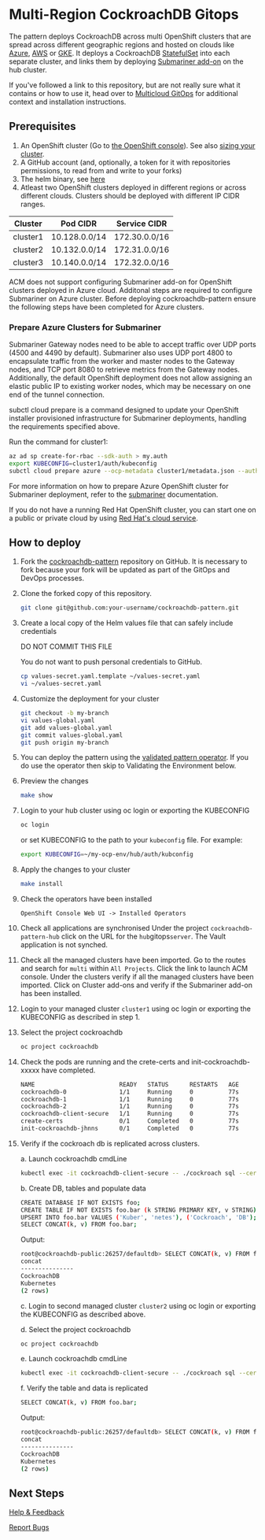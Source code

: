# Multi-Region CockroachDB Gitops

The pattern deploys CockroachDB across multi OpenShift clusters that are spread across different geographic regions and hosted on clouds like  [Azure](https://portal.azure.com/), [AWS](https://aws.amazon.com/) or [GKE](https://cloud.google.com/kubernetes-engine). It deploys a CockroachDB [StatefulSet](https://kubernetes.io/docs/concepts/workloads/controllers/statefulset/)
into each separate cluster, and links them by deploying [Submariner add-on](https://access.redhat.com/documentation/en-us/red_hat_advanced_cluster_management_for_kubernetes/2.5/html/add-ons/add-ons-overview#submariner) on the hub cluster.

If you've followed a link to this repository, but are not really sure what it contains
or how to use it, head over to [Multicloud GitOps](http://hybrid-cloud-patterns.io/multicloud-gitops/)
for additional context and installation instructions.

## Prerequisites

1. An OpenShift cluster (Go to [the OpenShift console](https://console.redhat.com/openshift/create)). See also [sizing your cluster](../cluster-sizing).
1. A GitHub account (and, optionally, a token for it with repositories permissions, to read from and write to your forks)
1. The helm binary, see [here](https://helm.sh/docs/intro/install/)
1. Atleast two OpenShift clusters deployed in different regions or across different clouds. Clusters should be deployed with different IP CIDR ranges.

| Cluster  |  Pod CIDR |  Service CIDR |
|---|---|---|
| cluster1 | 10.128.0.0/14 | 172.30.0.0/16 |
| cluster2 | 10.132.0.0/14 | 172.31.0.0/16 |
| cluster3 | 10.140.0.0/14 | 172.32.0.0/16 |

ACM does not support configuring Submariner add-on for OpenShift clusters deployed in Azure cloud. Additonal steps are required to configure Submariner on Azure cluster. Before deploying cockroachdb-pattern ensure the following steps have been completed for Azure clusters.

### Prepare Azure Clusters for Submariner

Submariner Gateway nodes need to be able to accept traffic over UDP ports (4500 and 4490 by default). Submariner also uses UDP port 4800 to encapsulate traffic from the worker and master nodes to the Gateway nodes, and TCP port 8080 to retrieve metrics from the Gateway nodes. Additionally, the default OpenShift deployment does not allow assigning an elastic public IP to existing worker nodes, which may be necessary on one end of the tunnel connection.

subctl cloud prepare is a command designed to update your OpenShift installer provisioned infrastructure for Submariner deployments, handling the requirements specified above.

Run the command for cluster1:

```sh
az ad sp create-for-rbac --sdk-auth > my.auth
export KUBECONFIG=cluster1/auth/kubeconfig
subctl cloud prepare azure --ocp-metadata cluster1/metadata.json --auth-file my.auth
```

For more information on how to prepare Azure OpenShift cluster for Submariner deployment, refer to the [submariner](https://submariner.io/getting-started/quickstart/openshift/azure/#prepare-azure-clusters-for-submariner) documentation.

If you do not have a running Red Hat OpenShift cluster, you can start one on a
public or private cloud by using [Red Hat's cloud
service](https://console.redhat.com/openshift/create).

## How to deploy

1. Fork the [cockroachdb-pattern](https://github.com/hybrid-cloud-patterns/cockroachdb-pattern) repository on GitHub.  It is necessary to fork because your fork will be updated as part of the GitOps and DevOps processes.

1. Clone the forked copy of this repository.

    ```sh
    git clone git@github.com:your-username/cockroachdb-pattern.git
    ```

1. Create a local copy of the Helm values file that can safely include credentials

    DO NOT COMMIT THIS FILE

    You do not want to push personal credentials to GitHub.

    ```sh
    cp values-secret.yaml.template ~/values-secret.yaml
    vi ~/values-secret.yaml
    ```

1. Customize the deployment for your cluster

   ```sh
   git checkout -b my-branch
   vi values-global.yaml
   git add values-global.yaml
   git commit values-global.yaml
   git push origin my-branch
   ```

1. You can deploy the pattern using the [validated pattern operator](/infrastructure/using-validated-pattern-operator/). If you do use the operator then skip to Validating the Environment below.

1. Preview the changes

    ```sh
    make show
    ```

1. Login to your hub cluster using oc login or exporting the KUBECONFIG

    ```sh
    oc login
    ```

    or set KUBECONFIG to the path to your `kubeconfig` file. For example:

    ```sh
    export KUBECONFIG=~/my-ocp-env/hub/auth/kubconfig
    ```

1. Apply the changes to your cluster

    ```sh
    make install
    ```

1. Check the operators have been installed

    ```text
    OpenShift Console Web UI -> Installed Operators
    ```

1. Check all applications are synchronised
    Under the project `cockroachdb-pattern-hub` click on the URL for the `hub`gitops`server`. The Vault application is not synched.

1. Check all the managed clusters have been imported.
    Go to the routes and search for `multi` within `All Projects`. Click the link to launch ACM console. Under the clusters verify if all the managed clusters have been imported. Click on Cluster add-ons and verify if the Submariner add-on has been installed.

1. Login to your managed cluster `cluster1` using oc login or exporting the KUBECONFIG as described in step 1.

1. Select the project cockroachdb

    ```sh
    oc project cockroachdb
    ```

1. Check the pods are running and the crete-certs and init-cockroachdb-xxxxx have completed.

    ```sh
    NAME                        READY   STATUS      RESTARTS   AGE
    cockroachdb-0               1/1     Running     0          77s
    cockroachdb-1               1/1     Running     0          77s
    cockroachdb-2               1/1     Running     0          77s
    cockroachdb-client-secure   1/1     Running     0          77s
    create-certs                0/1     Completed   0          77s
    init-cockroachdb-jhnns      0/1     Completed   0          77s
    ```

1. Verify if the cockroach db is replicated across clusters.

   a. Launch cockroachdb cmdLine

    ```sh
    kubectl exec -it cockroachdb-client-secure -- ./cockroach sql --certs-dir=/cockroach-certs --host=cockroachdb-public
    ```

   b. Create DB, tables and populate data

    ```sh
    CREATE DATABASE IF NOT EXISTS foo;
    CREATE TABLE IF NOT EXISTS foo.bar (k STRING PRIMARY KEY, v STRING); 
    UPSERT INTO foo.bar VALUES ('Kuber', 'netes'), ('Cockroach', 'DB');
    SELECT CONCAT(k, v) FROM foo.bar;
    ```

    Output:

    ```sh
    root@cockroachdb-public:26257/defaultdb> SELECT CONCAT(k, v) FROM foo.bar;
    concat
    ---------------
    CockroachDB
    Kubernetes
    (2 rows)
    ```

   c. Login to second managed cluster `cluster2` using oc login or exporting the KUBECONFIG as described above.

   d. Select the project cockroachdb

    ```sh
    oc project cockroachdb
    ```

   e. Launch cockroachdb cmdLine

    ```sh
    kubectl exec -it cockroachdb-client-secure -- ./cockroach sql --certs-dir=/cockroach-certs --host=cockroachdb-public
    ```

   f. Verify the table and data is replicated

    ```sh
    SELECT CONCAT(k, v) FROM foo.bar;
    ```

    Output:

    ```sh
    root@cockroachdb-public:26257/defaultdb> SELECT CONCAT(k, v) FROM foo.bar;
    concat
    ---------------
    CockroachDB
    Kubernetes
    (2 rows)
    ```

## Next Steps

[Help & Feedback](https://groups.google.com/g/hybrid-cloud-patterns)

[Report Bugs](https://github.com/hybrid-cloud-patterns/cockroachdb-pattern/issues)
